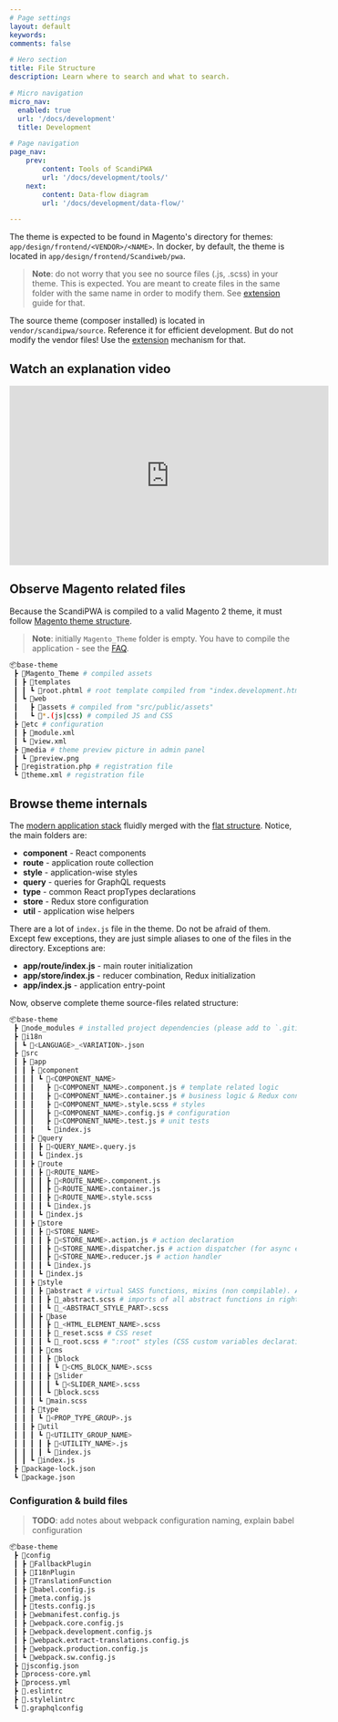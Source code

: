```yaml
---
# Page settings
layout: default
keywords:
comments: false

# Hero section
title: File Structure
description: Learn where to search and what to search.

# Micro navigation
micro_nav:
  enabled: true
  url: '/docs/development'
  title: Development

# Page navigation
page_nav:
    prev:
        content: Tools of ScandiPWA
        url: '/docs/development/tools/'
    next:
        content: Data-flow diagram
        url: '/docs/development/data-flow/'

---
```


The theme is expected to be found in Magento's directory for themes: `app/design/frontend/<VENDOR>/<NAME>`. In docker, by default, the theme is located in `app/design/frontend/Scandiweb/pwa`.

> **Note**: do not worry that you see no source files (.js, .scss) in your theme. This is expected. You are meant to create files in the same folder with the same name in order to modify them. See [extension](/docs/development/extension/) guide for that.

The source theme (composer installed) is located in `vendor/scandipwa/source`. Reference it for efficient development. But do not modify the vendor files! Use the [extension](/docs/development/extension/) mechanism for that.

## Watch an explanation video

<div class="video">
    <iframe width="560" height="315" src="https://www.youtube.com/embed/vrFJDLS-K3s" frameborder="0" allow="accelerometer; autoplay; encrypted-media; gyroscope; picture-in-picture" allowfullscreen></iframe>
</div>

## Observe Magento related files

Because the ScandiPWA is compiled to a valid Magento 2 theme, it must follow [Magento theme structure](https://devdocs.magento.com/guides/v2.3/frontend-dev-guide/themes/theme-structure.html).

> **Note**: initially `Magento_Theme` folder is empty. You have to compile the application - see the [FAQ](/setup/docker/faq?id=luma-theme-is-displayed).

```bash
📦base-theme
 ┣ 📂Magento_Theme # compiled assets
 ┃ ┣ 📂templates
 ┃ ┃ ┗ 📜root.phtml # root template compiled from "index.development.html" or "index.production.phtml"
 ┃ ┗ 📂web
 ┃   ┣ 📂assets # compiled from "src/public/assets"
 ┃   ┗ 📜*.(js|css) # compiled JS and CSS
 ┣ 📂etc # configuration
 ┃ ┣ 📜module.xml
 ┃ ┗ 📜view.xml
 ┣ 📂media # theme preview picture in admin panel
 ┃ ┗ 📜preview.png
 ┣ 📜registration.php # registration file
 ┗ 📜theme.xml # registration file
```

## Browse theme internals

The [modern application stack](/scandipwa/stack.md) fluidly merged with the [flat structure](/scandipwa/organization?id=flat-file-structure). Notice, the main folders are:

- **component** - React components
- **route** - application route collection
- **style** - application-wise styles
- **query** - queries for GraphQL requests
- **type** - common React propTypes declarations
- **store** - Redux store configuration
- **util** - application wise helpers

There are a lot of `index.js` file in the theme. Do not be afraid of them. Except few exceptions, they are just simple aliases to one of the files in the directory. Exceptions are:

- **app/route/index.js** - main router initialization
- **app/store/index.js** - reducer combination, Redux initialization
- **app/index.js** - application entry-point

Now, observe complete theme source-files related structure:

```bash
📦base-theme
 ┣ 📂node_modules # installed project dependencies (please add to `.gitignore`)
 ┣ 📂i18n
 ┃ ┗ 📜<LANGUAGE>_<VARIATION>.json
 ┣ 📂src
 ┃ ┣ 📂app
 ┃ ┃ ┣ 📂component
 ┃ ┃ ┃ ┗ 📂<COMPONENT_NAME>
 ┃ ┃ ┃   ┣ 📜<COMPONENT_NAME>.component.js # template related logic
 ┃ ┃ ┃   ┣ 📜<COMPONENT_NAME>.container.js # business logic & Redux connection
 ┃ ┃ ┃   ┣ 📜<COMPONENT_NAME>.style.scss # styles
 ┃ ┃ ┃   ┣ 📜<COMPONENT_NAME>.config.js # configuration
 ┃ ┃ ┃   ┣ 📜<COMPONENT_NAME>.test.js # unit tests
 ┃ ┃ ┃   ┗ 📜index.js
 ┃ ┃ ┣ 📂query
 ┃ ┃ ┃ ┣ 📜<QUERY_NAME>.query.js
 ┃ ┃ ┃ ┗ 📜index.js
 ┃ ┃ ┣ 📂route
 ┃ ┃ ┃ ┣ 📂<ROUTE_NAME>
 ┃ ┃ ┃ ┃ ┣ 📜<ROUTE_NAME>.component.js
 ┃ ┃ ┃ ┃ ┣ 📜<ROUTE_NAME>.container.js
 ┃ ┃ ┃ ┃ ┣ 📜<ROUTE_NAME>.style.scss
 ┃ ┃ ┃ ┃ ┗ 📜index.js
 ┃ ┃ ┃ ┗ 📜index.js
 ┃ ┃ ┣ 📂store
 ┃ ┃ ┃ ┣ 📂<STORE_NAME>
 ┃ ┃ ┃ ┃ ┣ 📜<STORE_NAME>.action.js # action declaration
 ┃ ┃ ┃ ┃ ┣ 📜<STORE_NAME>.dispatcher.js # action dispatcher (for async executions)
 ┃ ┃ ┃ ┃ ┣ 📜<STORE_NAME>.reducer.js # action handler
 ┃ ┃ ┃ ┃ ┗ 📜index.js
 ┃ ┃ ┃ ┗ 📜index.js
 ┃ ┃ ┣ 📂style
 ┃ ┃ ┃ ┣ 📂abstract # virtual SASS functions, mixins (non compilable). Are injected into every component style!
 ┃ ┃ ┃ ┃ ┣ 📜_abstract.scss # imports of all abstract functions in right order
 ┃ ┃ ┃ ┃ ┗ 📜_<ABSTRACT_STYLE_PART>.scss
 ┃ ┃ ┃ ┣ 📂base
 ┃ ┃ ┃ ┃ ┣ 📜_<HTML_ELEMENT_NAME>.scss
 ┃ ┃ ┃ ┃ ┣ 📜_reset.scss # CSS reset
 ┃ ┃ ┃ ┃ ┗ 📜_root.scss # ":root" styles (CSS custom variables declaration)
 ┃ ┃ ┃ ┣ 📂cms
 ┃ ┃ ┃ ┃ ┣ 📂block
 ┃ ┃ ┃ ┃ ┃ ┗ 📜<CMS_BLOCK_NAME>.scss
 ┃ ┃ ┃ ┃ ┣ 📂slider
 ┃ ┃ ┃ ┃ ┃ ┗ 📜<SLIDER_NAME>.scss
 ┃ ┃ ┃ ┃ ┗ 📜block.scss
 ┃ ┃ ┃ ┗ 📜main.scss
 ┃ ┃ ┣ 📂type
 ┃ ┃ ┃ ┗ 📜<PROP_TYPE_GROUP>.js
 ┃ ┃ ┣ 📂util
 ┃ ┃ ┃ ┗ 📂<UTILITY_GROUP_NAME>
 ┃ ┃ ┃ ┃ ┣ 📜<UTILITY_NAME>.js
 ┃ ┃ ┃ ┃ ┗ 📜index.js
 ┃ ┃ ┗ 📜index.js
 ┣ 📜package-lock.json
 ┗ 📜package.json
```

### Configuration & build files

> **TODO**: add notes about webpack configuration naming, explain babel configuration

```bash
📦base-theme
 ┣ 📂config
 ┃ ┣ 📂FallbackPlugin
 ┃ ┣ 📂I18nPlugin
 ┃ ┣ 📂TranslationFunction
 ┃ ┣ 📜babel.config.js
 ┃ ┣ 📜meta.config.js
 ┃ ┣ 📜tests.config.js
 ┃ ┣ 📜webmanifest.config.js
 ┃ ┣ 📜webpack.core.config.js
 ┃ ┣ 📜webpack.development.config.js
 ┃ ┣ 📜webpack.extract-translations.config.js
 ┃ ┣ 📜webpack.production.config.js
 ┃ ┗ 📜webpack.sw.config.js
 ┣ 📜jsconfig.json
 ┣ 📜process-core.yml
 ┣ 📜process.yml
 ┣ 📜.eslintrc
 ┣ 📜.stylelintrc
 ┗ 📜.graphqlconfig

```
